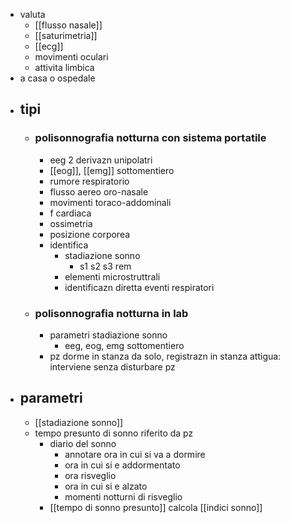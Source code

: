 - valuta
	- [[flusso nasale]]
	- [[saturimetria]]
	- [[ecg]]
	- movimenti oculari
	- attivita limbica
- a casa o ospedale
- ## tipi
	- ### polisonnografia notturna con sistema portatile
		- eeg 2 derivazn unipolatri
		- [[eog]], [[emg]] sottomentiero
		- rumore respiratorio
		- flusso aereo oro-nasale
		- movimenti toraco-addominali
		- f cardiaca
		- ossimetria
		- posizione corporea
		- identifica
			- stadiazione sonno
				- s1 s2 s3 rem
			- elementi microstruttrali
			- identificazn diretta eventi respiratori
	- ### polisonnografia notturna in lab
		- parametri stadiazione sonno
			- eeg, eog, emg sottomentiero
		- pz dorme in stanza da solo, registrazn in stanza attigua: interviene senza disturbare pz
- ## parametri
	- [[stadiazione sonno]]
	- tempo presunto di sonno riferito da pz
		- diario del sonno
			- annotare ora in cui si va a dormire
			- ora in cui si e addormentato
			- ora risveglio
			- ora in cui si e alzato
			- momenti notturni di risveglio
		- [[tempo di sonno presunto]] calcola [[indici sonno]]
